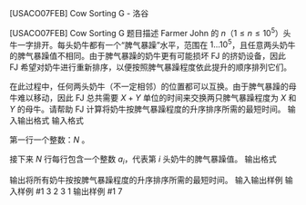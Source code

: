



[USACO07FEB] Cow Sorting G - 洛谷














[USACO07FEB] Cow Sorting G
题目描述
Farmer John 的 $n$（$1 \leq n \leq 10^5$）头牛一字排开。每头奶牛都有一个“脾气暴躁”水平，范围在 $1 \ldots 10^5$，且任意两头奶牛的脾气暴躁值不相同。由于脾气暴躁的奶牛更有可能损坏 FJ 的挤奶设备，因此 FJ 希望对奶牛进行重新排序，以便按照脾气暴躁程度依此提升的顺序排列它们。

在此过程中，任何两头奶牛（不一定相邻）的位置都可以互换。由于脾气暴躁的母牛难以移动，因此 FJ 总共需要 $X + Y$ 单位的时间来交换两只脾气暴躁程度为 $X$ 和 $Y$ 的母牛。请帮助 FJ 计算将奶牛按脾气暴躁程度的升序排序所需的最短时间。
输入输出格式
输入格式

第一行一个整数：$N$ 。

接下来 $N$ 行每行包含一个整数 $a_i$，代表第 $i$ 头奶牛的脾气暴躁值。
输出格式

输出将所有奶牛按按脾气暴躁程度的升序排序所需的最短时间。
输入输出样例
输入样例 #1
3 
2 
3 
1
输出样例 #1
7






